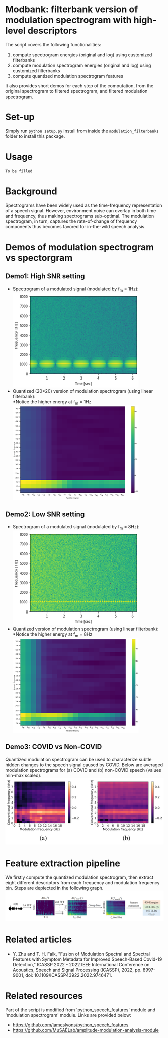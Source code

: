 # Modbank: filterbank version of modulation spectrogram with high-level descriptors

The script covers the following functionalities:
1) compute spectrogram energies (original and log) using customized filterbanks
2) compute modulation spectrogram energies (original and log) using customized filterbanks
3) compute quantized modulation spectrogram features

It also provides short demos for each step of the computation, from the original spectrogram to filtered spectrogram, and filtered modulation spectrogram. <br />

# Set-up
Simply run
`python setup.py` install from inside the `modulation_filterbanks` folder to install this package.



# Usage
`To be filled`

# Background
Spectrograms have been widely used as the time-frequency representation of a speech signal. However, environment noise can overlap in both time and frequency, thus making spectrograms sub-optimal. The modulation spectrogram, in turn, captures the rate-of-change of frequency components thus becomes favored for in-the-wild speech analysis.

# Demos of modulation spectrogram vs spectorgram
## Demo1: High SNR setting<br />
- Spectrogram of a modulated signal (modulated by f<sub>m</sub> = 1Hz):<br />
<img src="./docs/demo1_spec.png" width="400" height="300"><br />
- Quantized (20\*20) version of modulation spectrogram (using linear filterbank):<br />
*Notice the higher energy at f<sub>m</sub> = 1Hz<br />
<img src="./docs/demo1_mod.png" width="400" height="300"><br />


## Demo2: Low SNR setting<br />
- Spectrogram of a modulated signal (modulated by f<sub>m</sub> = 8Hz):<br />
<img src="./docs/demo2_spec.png" width="400" height="300"><br />
- Quantized version of modulation spectrogram (using linear filterbank):<br />
*Notice the higher energy at f<sub>m</sub> = 8Hz<br />
<img src="./docs/demo2_mod.png" width="400" height="300"><br />

## Demo3: COVID vs Non-COVID<br />
Quantized modulation spectrogram can be used to characterize subtle hidden changes to the speech signal caused by COVID. Below are averaged modulation spectrograms for (a) COVID and (b) non-COVID speech (values min-max scaled).
<img src="./docs/covid.PNG"><br />

# Feature extraction pipeline
We firstly compute the quantized modulation spectrogram, then extract eight different descriptors from each frequency and modulation frequency bin. Steps are depiected in the following graph.<br />
<img src="./docs/msf.PNG" ><br />

# Related articles
- Y. Zhu and T. H. Falk, "Fusion of Modulation Spectral and Spectral Features with Symptom Metadata for Improved Speech-Based Covid-19 Detection," ICASSP 2022 - 2022 IEEE International Conference on Acoustics, Speech and Signal Processing (ICASSP), 2022, pp. 8997-9001, doi: 10.1109/ICASSP43922.2022.9746471.

# Related resources
Part of the script is modified from 'python_speech_features' module and 'modulation spectrogram' module. Links are provided below:
- https://github.com/jameslyons/python_speech_features
- https://github.com/MuSAELab/amplitude-modulation-analysis-module
